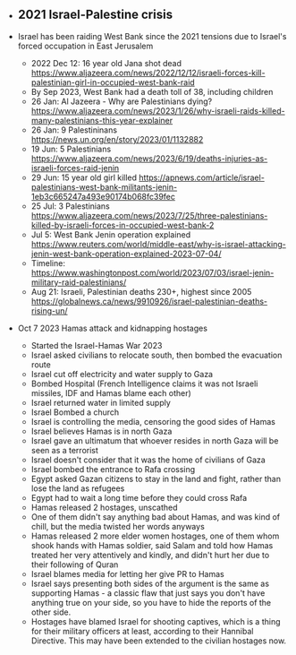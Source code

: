 - 2021 Israel-Palestine crisis
	- 

- Israel has been raiding West Bank since the 2021 tensions due to Israel's forced occupation in East Jerusalem
	- 2022 Dec 12: 16 year old Jana shot dead https://www.aljazeera.com/news/2022/12/12/israeli-forces-kill-palestinian-girl-in-occupied-west-bank-raid
	- By Sep 2023, West Bank had a death toll of 38, including children
	- 26 Jan: Al Jazeera - Why are Palestinians dying? https://www.aljazeera.com/news/2023/1/26/why-israeli-raids-killed-many-palestinians-this-year-explainer
	- 26 Jan: 9 Palestininans https://news.un.org/en/story/2023/01/1132882
	- 19 Jun: 5 Palestinians https://www.aljazeera.com/news/2023/6/19/deaths-injuries-as-israeli-forces-raid-jenin
	- 29 Jun: 15 year old girl killed https://apnews.com/article/israel-palestinians-west-bank-militants-jenin-1eb3c665247a493e90174b068fc39fec
	- 25 Jul: 3 Palestinians https://www.aljazeera.com/news/2023/7/25/three-palestinians-killed-by-israeli-forces-in-occupied-west-bank-2
	- Jul 5: West Bank Jenin operation explained https://www.reuters.com/world/middle-east/why-is-israel-attacking-jenin-west-bank-operation-explained-2023-07-04/
	- Timeline: https://www.washingtonpost.com/world/2023/07/03/israel-jenin-military-raid-palestinians/
	- Aug 21: Israeli, Palestinian deaths 230+, highest since 2005 https://globalnews.ca/news/9910926/israel-palestinian-deaths-rising-un/
- Oct 7 2023 Hamas attack and kidnapping hostages
	- Started the Israel-Hamas War 2023
	- Israel asked civilians to relocate south, then bombed the evacuation route
	- Israel cut off electricity and water supply to Gaza
	- Bombed Hospital (French Intelligence claims it was not Israeli missiles, IDF and Hamas blame each other)
	- Israel returned water in limited supply
	- Israel Bombed a church
	- Israel is controlling the media, censoring the good sides of Hamas
	- Israel believes Hamas is in north Gaza
	- Israel gave an ultimatum that whoever resides in north Gaza will be seen as a terrorist
	- Israel doesn't consider that it was the home of civilians of Gaza
	- Israel bombed the entrance to Rafa crossing
	- Egypt asked Gazan citizens to stay in the land and fight, rather than lose the land as refugees
	- Egypt had to wait a long time before they could cross Rafa
	- Hamas released 2 hostages, unscathed
	- One of them didn't say anything bad about Hamas, and was kind of chill, but the media twisted her words anyways
	- Hamas released 2 more elder women hostages, one of them whom shook hands with Hamas soldier, said Salam and told how Hamas treated her very attentively and kindly, and didn't hurt her due to their following of Quran
	- Israel blames media for letting her give PR to Hamas
	- Israel says presenting both sides of the argument is the same as supporting Hamas - a classic flaw that just says you don't have anything true on your side, so you have to hide the reports of the other side.
	- Hostages have blamed Israel for shooting captives, which is a thing for their military officers at least, according to their Hannibal Directive. This may have been extended to the civilian hostages now.